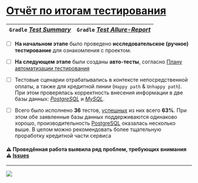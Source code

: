 # [Отчёт по итогам тестирования][Task]

| `Gradle` [_Test Summary_](https://github.com/ValeriaBorisova/Diplom-JAVA/blob/master/Documentation/Test%20Summary.png) | `Gradle` [_Test Allure-Report_][Netlify] |
| :---: | :---: |


- [ ] **На начальном этапе** было проведено **исследовательское (ручное) тестирование** для ознакомления с проектом.
- [ ] **На следующем этапе** были созданы **авто-тесты**, согласно [Плану автоматизации тестирования](https://github.com/ValeriaBorisova/Diplom-JAVA/blob/master/Documentation/Plan.md)

- [ ] Тестовые сценарии отрабатывались в контексте непосредственной оплаты, а также для кредитной линии (`Happy path` & `Unhappy path`). При этом проверялась корректность внесения информации в две базы данных: [_PostgreSQL_][PostgreSQL]  и [_MySQL_][MySQL].
- [ ] Всего было исполнено **36** тестов, [успешных](https://github.com/ValeriaBorisova/Diplom-JAVA/blob/master/Documentation/Test%20Summary.png) из них всего **63%**. При этом обе заявленные базы данных поддерживаются одинаково хорошо, производительность [PostgreSQL][PostgreSQL] оказалась несколько выше. В целом можно рекомендовать более тщательную проработку кредитной части сервиса

#### ⚠️ Проведённая работа выявила ряд проблем, требующих внимания ⚠️ [Issues](https://github.com/ValeriaBorisova/Diplom-JAVA/issues)

---
<img align="left" src="https://img.shields.io/github/issues-raw/ValeriaBorisova/Diplom-JAVA?style=for-the-badge"/>

[Task]: https://github.com/netology-code/qa-diploma/tree/2ccafd34b6f9eb3a66dd7a11a0b8b1ba3f266e50#%D0%BE%D1%82%D1%87%D1%91%D1%82%D0%BD%D1%8B%D0%B5-%D0%B4%D0%BE%D0%BA%D1%83%D0%BC%D0%B5%D0%BD%D1%82%D1%8B-%D0%BF%D0%BE-%D0%B8%D1%82%D0%BE%D0%B3%D0%B0%D0%BC-%D1%82%D0%B5%D1%81%D1%82%D0%B8%D1%80%D0%BE%D0%B2%D0%B0%D0%BD%D0%B8%D1%8F
[PostgreSQL]: https://www.postgresql.org/about/
[MySQL]: https://www.mysql.com/about/
[Netlify]: https://github.com/ValeriaBorisova/Diplom-JAVA/blob/master/Documentation/ALLURE%20REPORT.png

